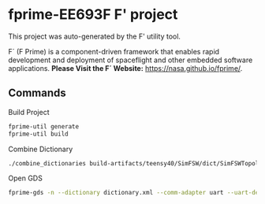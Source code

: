 # fprime-EE693F F' project

This project was auto-generated by the F' utility tool. 

F´ (F Prime) is a component-driven framework that enables rapid development and deployment of spaceflight and other embedded software applications.
**Please Visit the F´ Website:** https://nasa.github.io/fprime/.


## Commands

Build Project
```sh
fprime-util generate
fprime-util build
```

Combine Dictionary
```sh
./combine_dictionaries build-artifacts/teensy40/SimFSW/dict/SimFSWTopologyAppDictionary.xml build-artifacts/teensy40/SimGDS/dict/SimGDSTopologyAppDictionary.xml dictionary.xml
```

Open GDS
```sh
fprime-gds -n --dictionary dictionary.xml --comm-adapter uart --uart-device /dev/ttyS12 --uart-baud 115200
```